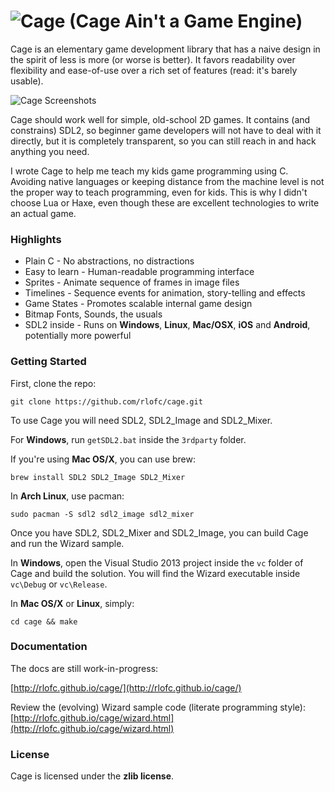![Cage](https://raw.githubusercontent.com/rlofc/cage/gh-pages/_images/cage.png) (Cage Ain't a Game Engine)
=============================================================================================

Cage is an elementary game development library that has a
naive design in the spirit of less is more (or
worse is better). It favors readability over flexibility and
ease-of-use over a rich set of features (read: it's barely
usable).

![Cage Screenshots](https://raw.githubusercontent.com/rlofc/cage/gh-pages/_images/cage-samples.png) 

Cage should work well for simple, old-school 2D
games. It contains (and constrains) SDL2, so beginner
game developers will not have to deal with it directly,
but it is completely transparent, so you can still
reach in and hack anything you need.

I wrote Cage to help me teach my kids game programming using
C. Avoiding native languages or keeping distance from the
machine level is not the proper way to teach programming,
even for kids. This is why I didn't choose Lua or Haxe, even
though these are excellent technologies to write an actual
game.

### Highlights

* Plain C - No abstractions, no distractions
* Easy to learn - Human-readable programming interface
* Sprites - Animate sequence of frames in image files
* Timelines - Sequence events for animation, story-telling and effects
* Game States - Promotes scalable internal game design
* Bitmap Fonts, Sounds, the usuals
* SDL2 inside - Runs on **Windows**, **Linux**, **Mac/OSX**, **iOS** and **Android**, potentially more powerful

### Getting Started

First, clone the repo:

    git clone https://github.com/rlofc/cage.git

To use Cage you will need SDL2, SDL2_Image and SDL2_Mixer.

For **Windows**, run `getSDL2.bat` inside the `3rdparty` folder.

If you're using **Mac OS/X**, you can use brew:

    brew install SDL2 SDL2_Image SDL2_Mixer

In **Arch Linux**, use pacman:

    sudo pacman -S sdl2 sdl2_image sdl2_mixer


Once you have SDL2, SDL2_Mixer and SDL2_Image, you can build Cage and run the
Wizard sample.

In **Windows**, open the Visual Studio 2013 project inside the `vc` folder of Cage
and build the solution. You will find the Wizard executable inside `vc\Debug` or `vc\Release`.

In **Mac OS/X** or **Linux**, simply:

    cd cage && make
    

### Documentation

The docs are still work-in-progress:

[http://rlofc.github.io/cage/](http://rlofc.github.io/cage/)

Review the (evolving) Wizard sample code (literate
programming style):
[http://rlofc.github.io/cage/wizard.html](http://rlofc.github.io/cage/wizard.html)

### License

Cage is licensed under the **zlib license**.
